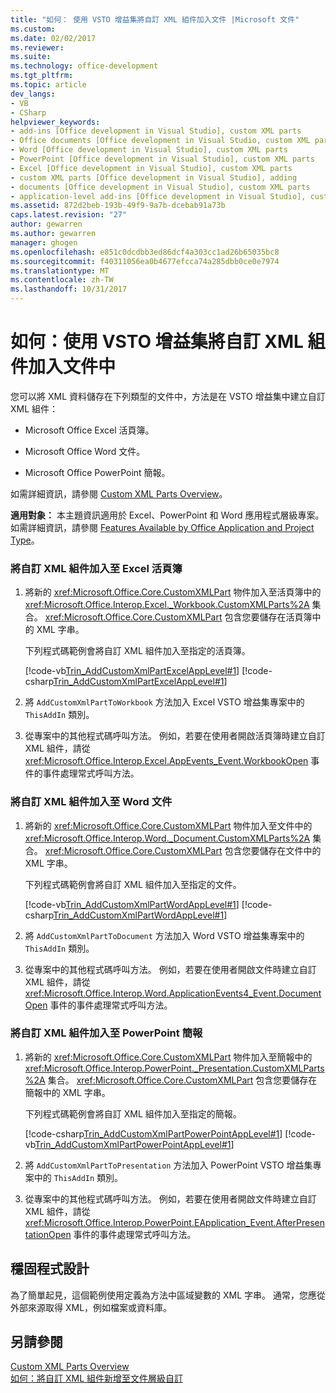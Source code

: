 ```yaml
---
title: "如何： 使用 VSTO 增益集將自訂 XML 組件加入文件 |Microsoft 文件"
ms.custom: 
ms.date: 02/02/2017
ms.reviewer: 
ms.suite: 
ms.technology: office-development
ms.tgt_pltfrm: 
ms.topic: article
dev_langs:
- VB
- CSharp
helpviewer_keywords:
- add-ins [Office development in Visual Studio], custom XML parts
- Office documents [Office development in Visual Studio, custom XML parts
- Word [Office development in Visual Studio], custom XML parts
- PowerPoint [Office development in Visual Studio], custom XML parts
- Excel [Office development in Visual Studio], custom XML parts
- custom XML parts [Office development in Visual Studio], adding
- documents [Office development in Visual Studio], custom XML parts
- application-level add-ins [Office development in Visual Studio], custom XML parts
ms.assetid: 872d2beb-193b-49f9-9a7b-dcebab91a73b
caps.latest.revision: "27"
author: gewarren
ms.author: gewarren
manager: ghogen
ms.openlocfilehash: e851c0dcdbb3ed86dcf4a303cc1ad26b65035bc8
ms.sourcegitcommit: f40311056ea0b4677efcca74a285dbb0ce0e7974
ms.translationtype: MT
ms.contentlocale: zh-TW
ms.lasthandoff: 10/31/2017
---
```

# <a name="how-to-add-custom-xml-parts-to-documents-by-using-vsto-add-ins"></a>如何：使用 VSTO 增益集將自訂 XML 組件加入文件中
  您可以將 XML 資料儲存在下列類型的文件中，方法是在 VSTO 增益集中建立自訂 XML 組件：  
  
-   Microsoft Office Excel 活頁簿。  
  
-   Microsoft Office Word 文件。  
  
-   Microsoft Office PowerPoint 簡報。  
  
 如需詳細資訊，請參閱 [Custom XML Parts Overview](../vsto/custom-xml-parts-overview.md)。  
  
 **適用對象：** 本主題資訊適用於 Excel、PowerPoint 和 Word 應用程式層級專案。 如需詳細資訊，請參閱 [Features Available by Office Application and Project Type](../vsto/features-available-by-office-application-and-project-type.md)。  
  
### <a name="to-add-a-custom-xml-part-to-an-excel-workbook"></a>將自訂 XML 組件加入至 Excel 活頁簿  
  
1.  將新的 <xref:Microsoft.Office.Core.CustomXMLPart> 物件加入至活頁簿中的 <xref:Microsoft.Office.Interop.Excel._Workbook.CustomXMLParts%2A> 集合。 <xref:Microsoft.Office.Core.CustomXMLPart> 包含您要儲存在活頁簿中的 XML 字串。  
  
     下列程式碼範例會將自訂 XML 組件加入至指定的活頁簿。  
  
     [!code-vb[Trin_AddCustomXmlPartExcelAppLevel#1](../vsto/codesnippet/VisualBasic/trin_addcustomxmlpartexcelapplevel/ThisAddIn.vb#1)]
     [!code-csharp[Trin_AddCustomXmlPartExcelAppLevel#1](../vsto/codesnippet/CSharp/Trin_AddCustomXmlPartExcelAppLevel/ThisAddIn.cs#1)]  
  
2.  將 `AddCustomXmlPartToWorkbook` 方法加入 Excel VSTO 增益集專案中的 `ThisAddIn` 類別。  
  
3.  從專案中的其他程式碼呼叫方法。 例如，若要在使用者開啟活頁簿時建立自訂 XML 組件，請從 <xref:Microsoft.Office.Interop.Excel.AppEvents_Event.WorkbookOpen> 事件的事件處理常式呼叫方法。  
  
### <a name="to-add-a-custom-xml-part-to-a-word-document"></a>將自訂 XML 組件加入至 Word 文件  
  
1.  將新的 <xref:Microsoft.Office.Core.CustomXMLPart> 物件加入至文件中的 <xref:Microsoft.Office.Interop.Word._Document.CustomXMLParts%2A> 集合。 <xref:Microsoft.Office.Core.CustomXMLPart> 包含您要儲存在文件中的 XML 字串。  
  
     下列程式碼範例會將自訂 XML 組件加入至指定的文件。  
  
     [!code-vb[Trin_AddCustomXmlPartWordAppLevel#1](../vsto/codesnippet/VisualBasic/Trin_AddCustomXmlPartWordAppLevel/ThisAddIn.vb#1)]
     [!code-csharp[Trin_AddCustomXmlPartWordAppLevel#1](../vsto/codesnippet/CSharp/Trin_AddCustomXmlPartWordAppLevel/ThisAddIn.cs#1)]  
  
2.  將 `AddCustomXmlPartToDocument` 方法加入 Word VSTO 增益集專案中的 `ThisAddIn` 類別。  
  
3.  從專案中的其他程式碼呼叫方法。 例如，若要在使用者開啟文件時建立自訂 XML 組件，請從 <xref:Microsoft.Office.Interop.Word.ApplicationEvents4_Event.DocumentOpen> 事件的事件處理常式呼叫方法。  
  
### <a name="to-add-a-custom-xml-part-to-a-powerpoint-presentation"></a>將自訂 XML 組件加入至 PowerPoint 簡報  
  
1.  將新的 <xref:Microsoft.Office.Core.CustomXMLPart> 物件加入至簡報中的 <xref:Microsoft.Office.Interop.PowerPoint._Presentation.CustomXMLParts%2A> 集合。 <xref:Microsoft.Office.Core.CustomXMLPart> 包含您要儲存在簡報中的 XML 字串。  
  
     下列程式碼範例會將自訂 XML 組件加入至指定的簡報。  
  
     [!code-csharp[Trin_AddCustomXmlPartPowerPointAppLevel#1](../vsto/codesnippet/CSharp/Trin_AddCustomXmlPartPowerPointAppLevel/ThisAddIn.cs#1)]
     [!code-vb[Trin_AddCustomXmlPartPowerPointAppLevel#1](../vsto/codesnippet/VisualBasic/Trin_AddCustomXmlPartPowerPointAppLevel/ThisAddIn.vb#1)]  
  
2.  將 `AddCustomXmlPartToPresentation` 方法加入 PowerPoint VSTO 增益集專案中的 `ThisAddIn` 類別。  
  
3.  從專案中的其他程式碼呼叫方法。 例如，若要在使用者開啟文件時建立自訂 XML 組件，請從 <xref:Microsoft.Office.Interop.PowerPoint.EApplication_Event.AfterPresentationOpen> 事件的事件處理常式呼叫方法。  
  
## <a name="robust-programming"></a>穩固程式設計  
 為了簡單起見，這個範例使用定義為方法中區域變數的 XML 字串。 通常，您應從外部來源取得 XML，例如檔案或資料庫。  
  
## <a name="see-also"></a>另請參閱  
 [Custom XML Parts Overview](../vsto/custom-xml-parts-overview.md)   
 [如何：將自訂 XML 組件新增至文件層級自訂](../vsto/how-to-add-custom-xml-parts-to-document-level-customizations.md)  
  
  